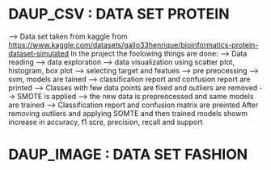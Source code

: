 # DAUP_CSV : DATA SET PROTEIN
--> Data set taken from kaggle from https://www.kaggle.com/datasets/gallo33henrique/bioinformatics-protein-dataset-simulated 
In the project the foolowing things are done:
--> Data reading
--> data exploration
--> data visualization using scatter plot, histogram, box plot
--> selecting target and featues
--> pre preocessing
--> svm, models are tained
--> classification report and confusion report are printed
--> Classes with few data points are fixed and outliers are removed
--> SMOTE is applied
--> the new data is prepreocessed and same models are trained
--> Classification report and confusion matrix are preinted
After removing outliers and applying SOMTE and then trained models showm increase in accuracy, f1 scre, precision, recall and support

# DAUP_IMAGE : DATA SET FASHION
